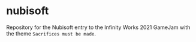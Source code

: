 # nubisoft
Repository for the Nubisoft entry to the Infinity Works 2021 GameJam with the theme `Sacrifices must be made`.
